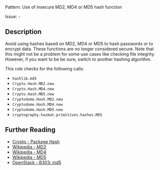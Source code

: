 Pattern: Use of insecure MD2, MD4 or MD5 hash function

Issue: -

## Description

Avoid using hashes based on MD2, MD4 or MD5 to hash passwords or to encrypt data. These functions are no longer considered secure. Note that this might not be a problem for some use cases like checking file integrity. However, if you want to be be sure, switch to another hashing algorithm.

This rule checks for the following calls:

  - `hashlib.md5`
  - `Crypto.Hash.MD2.new`
  - `Crypto.Hash.MD4.new`
  - `Crypto.Hash.MD5.new`
  - `Cryptodome.Hash.MD2.new`
  - `Cryptodome.Hash.MD4.new`
  - `Cryptodome.Hash.MD5.new`
  - `cryptography.hazmat.primitives.hashes.MD5`

## Further Reading

* [Crypto - Package Hash](http://legrandin.github.io/pycryptodome/Doc/3.4/Crypto.Hash-module.html)
* [Wikipedia - MD2](https://en.wikipedia.org/wiki/MD2_(cryptography)#Security)
* [Wikipedia - MD4](https://en.wikipedia.org/wiki/MD4#Security)
* [Wikipedia - MD5](https://en.wikipedia.org/wiki/MD5#Security)
* [OpenStack - B303: md5](https://docs.openstack.org/developer/bandit/api/bandit.blacklists.html#b303-md5)
